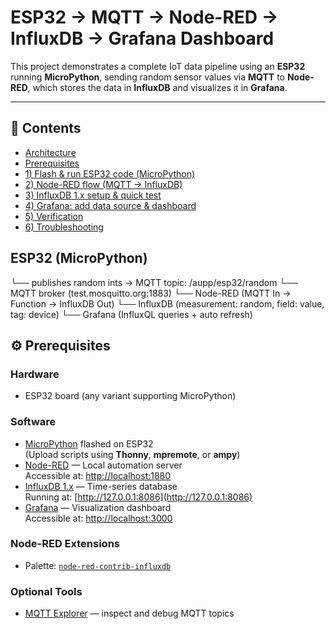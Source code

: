 # ESP32 → MQTT → Node-RED → InfluxDB → Grafana Dashboard

This project demonstrates a complete IoT data pipeline using an **ESP32** running **MicroPython**, sending random sensor values via **MQTT** to **Node-RED**, which stores the data in **InfluxDB** and visualizes it in **Grafana**.

---

## 🧭 Contents

- [Architecture](#architecture)
- [Prerequisites](#prerequisites)
- [1) Flash & run ESP32 code (MicroPython)](#1-flash--run-esp32-code-micropython)
- [2) Node-RED flow (MQTT → InfluxDB)](#2-node-red-flow-mqtt--influxdb)
- [3) InfluxDB 1.x setup & quick test](#3-influxdb-1x-setup--quick-test)
- [4) Grafana: add data source & dashboard](#4-grafana-add-data-source--dashboard)
- [5) Verification](#5-verification)
- [6) Troubleshooting](#6-troubleshooting)

## ESP32 (MicroPython)
└── publishes random ints → MQTT topic: /aupp/esp32/random
└── MQTT broker (test.mosquitto.org:1883)
└── Node-RED (MQTT In → Function → InfluxDB Out)
└── InfluxDB (measurement: random, field: value, tag: device)
└── Grafana (InfluxQL queries + auto refresh)

## ⚙️ Prerequisites

### Hardware
- ESP32 board (any variant supporting MicroPython)

### Software
- [MicroPython](https://micropython.org/download/esp32/) flashed on ESP32  
  (Upload scripts using **Thonny**, **mpremote**, or **ampy**)
- [Node-RED](https://nodered.org/) — Local automation server  
  Accessible at: [http://localhost:1880](http://localhost:1880)
- [InfluxDB 1.x](https://docs.influxdata.com/influxdb/v1.8/introduction/) — Time-series database  
  Running at: [http://127.0.0.1:8086](http://127.0.0.1:8086)
- [Grafana](https://grafana.com/grafana/download) — Visualization dashboard  
  Accessible at: [http://localhost:3000](http://localhost:3000)

### Node-RED Extensions
- Palette: [`node-red-contrib-influxdb`](https://flows.nodered.org/node/node-red-contrib-influxdb)

### Optional Tools
- [MQTT Explorer](https://mqtt-explorer.com/) — inspect and debug MQTT topics
